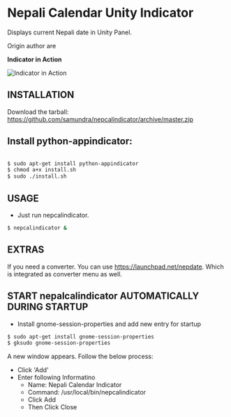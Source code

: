 Nepali Calendar Unity Indicator
===============================

Displays current Nepali date in Unity Panel.

Origin author are 

**Indicator in Action**

![Indicator in Action](http://i76.photobucket.com/albums/j5/alexshr/Workspace1_003_zpsa6ebb367.png)

INSTALLATION
------------
Download the tarball: https://github.com/samundra/nepcalindicator/archive/master.zip

Install python-appindicator:
-------------------------------
```bash

$ sudo apt-get install python-appindicator
$ chmod a+x install.sh
$ sudo ./install.sh
```

USAGE
-----
- Just run nepcalindicator.

```bash    
$ nepcalindicator &
```

EXTRAS
------
If you need a converter. You can use https://launchpad.net/nepdate. Which is integrated as converter menu as well.

  
START nepalcalindicator AUTOMATICALLY DURING STARTUP
-------------------------------------
- Install gnome-session-properties and add new entry for startup

```bash
$ sudo apt-get install gnome-session-properties
$ gksudo gnome-session-properties
```        

A new window appears. Follow the below process:

- Click 'Add'
- Enter following Informatino
    - Name: Nepali Calendar Indicator
    - Command: /usr/local/bin/nepcalindicator
    - Click Add
    - Then Click Close
    
    